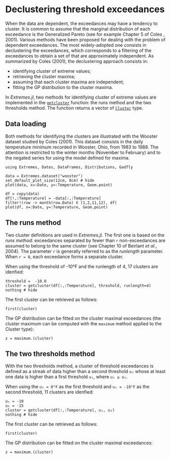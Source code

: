 
# Declustering threshold exceedances

When the data are dependent, the exceedances may have a tendency to cluster. It is common to assume that the marginal distribution of each exceedance is the Generalized Pareto (see for example Chapter 5 of Coles , 2001). Various methods have been proposed for dealing with the problem of dependent exceedances. The most widely-adopted one consists in declustering the exceedances, which corresponds to a filtering of the exceedances to obtain a set of that are approximately independent. As summarized by Coles (2001), the declustering approach consists in:
- identifying cluster of extreme values;
- retrieving the cluster maxima;
- assuming that each cluster maxima are independent;
- fitting the GP distribution to the cluster maxima.

In *Extremes.jl*, two methods for identifying cluster of extreme values are implemented in the [`getcluster`](@ref) function: the runs method and the two thresholds method. The function returns a vector of [`Cluster`](@ref) type.


## Data loading

 Both methods for identifying the clusters are illustrated with the Wooster dataset studied by Coles (2001). This dataset consists in the daily temperature minimum recorded in Wooster, Ohio, from 1983 to 1988. The attention is restricted to the winter months (November to February) and to the negated series for using the model defined for maxima.

```@setup wooster
using Extremes, Dates, DataFrames, Distributions, Gadfly
```

```@example wooster
data = Extremes.dataset("wooster")
set_default_plot_size(12cm, 8cm) # hide
plot(data, x=:Date, y=:Temperature, Geom.point)
```

```@example wooster
df = copy(data)
df[!,:Temperature] = -data[:,:Temperature]
filter!(row -> month(row.Date) ∈ (1,2,11,12), df)
plot(df, x=:Date, y=:Temperature, Geom.point)
```


## The runs method

Two cluster definitions are used in *Extremes.jl*. The first one is based on the *runs method*:
exceedances separated by fewer than ``r`` non-exceedances are assumed to belong to the same cluster (see Chapter 10 of Beirlant *et al.*, 2004). The parameter ``r`` is generally referred to as the *runlength* parameter. When ``r = 0``, each exceedance forms a separate cluster.

When using the threshold of -10°F and the runlength of 4, 17 clusters are idenfied:

```@example wooster
threshold =  -10.0
cluster = getcluster(df[:,:Temperature], threshold, runlength=4)
nothing # hide
```

The first cluster can be retrieved as follows:
```@example wooster
first(cluster)
```

The GP distribution can be fitted on the cluster maximal exceedances (the cluster maximum can be computed with the `maximum` method applied to the Cluster type):
```@repl wooster
z = maximum.(cluster)
```


## The two thresholds method

With the two thresholds method, a cluster of threshold exceedances is defined as a streak of data higher than a second threshold ``u₂`` whose at least one data is higher than a first threshold ``u₁``, where ``u₁ ≥ u₂``.

When using the ``u₁ = 0°F`` as the first threshold and ``u₂ = -10°F`` as the second threshold, 11 clusters are idenfied:

```@example wooster
u₁ = -10
u₂ = -15
cluster = getcluster(df[:,:Temperature], u₁, u₂)
nothing # hide
```

The first cluster can be retrieved as follows:
```@example wooster
first(cluster)
```

The GP distribution can be fitted on the cluster maximal exceedances:
```@repl wooster
z = maximum.(cluster)
```
